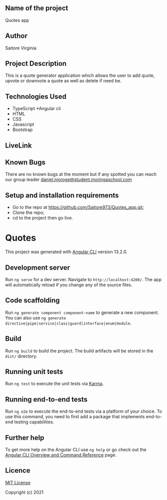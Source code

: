 ## Name of the project

Quotes app

## Author

Saitore Virginia


## Project Description

This is a quote generator application which allows the user to add quote, upvote or downvote a quote as well as delete if need be.



## Technologies Used
* TypeScript
*Angular cli
* HTML
* CSS
* Javascript
* Bootstrap


## LiveLink


## Known Bugs 

There are no known bugs at the moment but if any spotted you can reach our group leader daniel.njoroge@student.moringaschool.com

## Setup and installation requirements

* Go to the repo at https://github.com/Saitore973/Quotes_app.git;
* Clone the repo;
* cd to the project then go live.



# Quotes

This project was generated with [Angular CLI](https://github.com/angular/angular-cli) version 13.2.0.

## Development server

Run `ng serve` for a dev server. Navigate to `http://localhost:4200/`. The app will automatically reload if you change any of the source files.

## Code scaffolding

Run `ng generate component component-name` to generate a new component. You can also use `ng generate directive|pipe|service|class|guard|interface|enum|module`.

## Build

Run `ng build` to build the project. The build artifacts will be stored in the `dist/` directory.

## Running unit tests

Run `ng test` to execute the unit tests via [Karma](https://karma-runner.github.io).

## Running end-to-end tests

Run `ng e2e` to execute the end-to-end tests via a platform of your choice. To use this command, you need to first add a package that implements end-to-end testing capabilities.

## Further help

To get more help on the Angular CLI use `ng help` or go check out the [Angular CLI Overview and Command Reference](https://angular.io/cli) page.

## Licence

[MIT License](./LICENSE)

Copyright (c) 2021 

